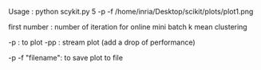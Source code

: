 Usage : python scykit.py 5 -p -f /home/inria/Desktop/scikit/plots/plot1.png

first number : number of iteration for online mini batch k mean clustering

-p : to plot
-pp : stream plot (add a drop of performance)

-p -f "filename": to save plot to file 
